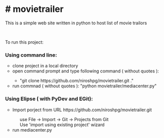 <h1>
# movietrailer
</h1>
<p>This is a simple web site written in python to host list of movie trailors</p>
<br/>
<p>To run this project:</p>
<h3>Using command line:</h3>
<ul style="list-style-type:circle">
  <li>clone project in a local directory</li>
  <li>open command prompt and type following command ( without quotes ):</li>
    <ul style="list-style-type:circle">
      <li>"git clone https://github.com/niroshpg/movietrailer.git ."</li>
    </ul>
  <li>run commnad ( without quotes ): "python movietrailer/mediacenter.py"</li>
</ul>

<h3>Using Elipse ( with PyDev and EGit):</h3>
<ul style="list-style-type:circle">
<li>Import porject from URL https://github.com/niroshpg/movietrailer.git</li>
      <ul style="list-style-type:none">
        <li>use File -> Import -> Git -> Projects from Git</li>
        <li>Use 'import using existing project' wizard</li>
    </ul>
  <li>run mediacenter.py</li>
</ul>
